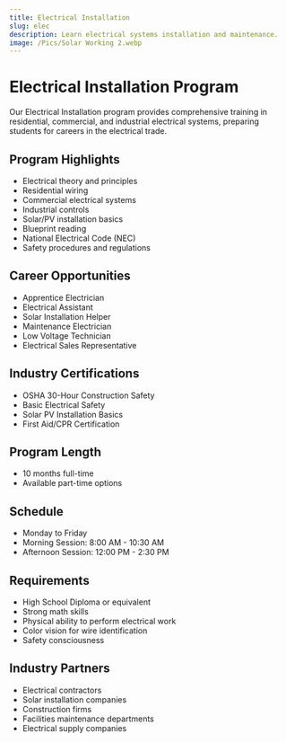 ```yaml
---
title: Electrical Installation
slug: elec
description: Learn electrical systems installation and maintenance.
image: /Pics/Solar Working 2.webp
---
```


# Electrical Installation Program

Our Electrical Installation program provides comprehensive training in residential, commercial, and industrial electrical systems, preparing students for careers in the electrical trade.

## Program Highlights

- Electrical theory and principles
- Residential wiring
- Commercial electrical systems
- Industrial controls
- Solar/PV installation basics
- Blueprint reading
- National Electrical Code (NEC)
- Safety procedures and regulations

## Career Opportunities

- Apprentice Electrician
- Electrical Assistant
- Solar Installation Helper
- Maintenance Electrician
- Low Voltage Technician
- Electrical Sales Representative

## Industry Certifications

- OSHA 30-Hour Construction Safety
- Basic Electrical Safety
- Solar PV Installation Basics
- First Aid/CPR Certification

## Program Length

- 10 months full-time
- Available part-time options

## Schedule

- Monday to Friday
- Morning Session: 8:00 AM - 10:30 AM
- Afternoon Session: 12:00 PM - 2:30 PM

## Requirements

- High School Diploma or equivalent
- Strong math skills
- Physical ability to perform electrical work
- Color vision for wire identification
- Safety consciousness

## Industry Partners

- Electrical contractors
- Solar installation companies
- Construction firms
- Facilities maintenance departments
- Electrical supply companies
